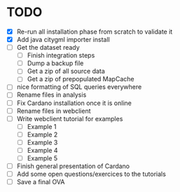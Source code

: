 TODO
====

- [x] Re-run all installation phase from scratch to validate it
- [x] Add java citygml importer install
- [ ] Get the dataset ready
  - [ ] Finish integration steps
  - [ ] Dump a backup file
  - [ ] Get a zip of all source data
  - [ ] Get a zip of prepopulated MapCache
- [ ] nice formatting of SQL queries everywhere
- [ ] Rename files in analysis
- [ ] Fix Cardano installation once it is online
- [ ] Rename files in webclient
- [ ] Write webclient tutorial for examples
  - [ ] Example 1
  - [ ] Example 2
  - [ ] Example 3
  - [ ] Example 4
  - [ ] Example 5
- [ ] Finish general presentation of Cardano
- [ ] Add some open questions/exercices to the tutorials
- [ ] Save a final OVA
